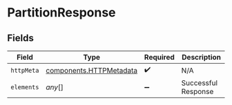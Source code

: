 # PartitionResponse


## Fields

| Field                                                                     | Type                                                                      | Required                                                                  | Description                                                               |
| ------------------------------------------------------------------------- | ------------------------------------------------------------------------- | ------------------------------------------------------------------------- | ------------------------------------------------------------------------- |
| `httpMeta`                                                                | [components.HTTPMetadata](../../../sdk/models/components/httpmetadata.md) | :heavy_check_mark:                                                        | N/A                                                                       |
| `elements`                                                                | *any*[]                                                                   | :heavy_minus_sign:                                                        | Successful Response                                                       |